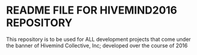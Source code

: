 # README FILE FOR HIVEMIND2016 REPOSITORY

This repository is to be used for ALL development projects that come under the banner
of Hivemind Collective, Inc; developed over the course of 2016
